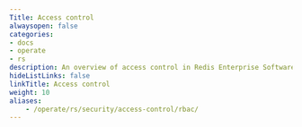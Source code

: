 ```yaml
---
Title: Access control
alwaysopen: false
categories:
- docs
- operate
- rs
description: An overview of access control in Redis Enterprise Software.
hideListLinks: false
linkTitle: Access control
weight: 10
aliases:
    - /operate/rs/security/access-control/rbac/
---
```



